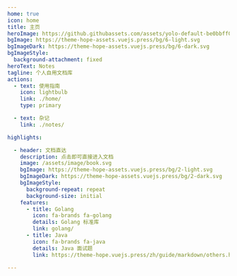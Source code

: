 ```yaml
---
home: true
icon: home
title: 主页
heroImage: https://github.githubassets.com/assets/yolo-default-be0bbff04951.png
bgImage: https://theme-hope-assets.vuejs.press/bg/6-light.svg
bgImageDark: https://theme-hope-assets.vuejs.press/bg/6-dark.svg
bgImageStyle:
  background-attachment: fixed
heroText: Notes
tagline: 个人自用文档库
actions:
  - text: 使用指南
    icon: lightbulb
    link: ./home/
    type: primary

  - text: 杂记
    link: ./notes/

highlights:

  - header: 文档直达
    description: 点击即可直接进入文档
    image: /assets/image/book.svg
    bgImage: https://theme-hope-assets.vuejs.press/bg/2-light.svg
    bgImageDark: https://theme-hope-assets.vuejs.press/bg/2-dark.svg
    bgImageStyle:
      background-repeat: repeat
      background-size: initial
    features:
      - title: Golang
        icon: fa-brands fa-golang
        details: Golang 标准库
        link: golang/
      - title: Java
        icon: fa-brands fa-java
        details: Java 面试题
        link: https://theme-hope.vuejs.press/zh/guide/markdown/others.html#link-check

---
```


